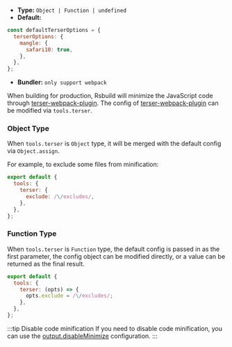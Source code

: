 - **Type:** `Object | Function | undefined`
- **Default:**

```js
const defaultTerserOptions = {
  terserOptions: {
    mangle: {
      safari10: true,
    },
  },
};
```

- **Bundler:** `only support webpack`

When building for production, Rsbuild will minimize the JavaScript code through [terser-webpack-plugin](https://github.com/webpack-contrib/terser-webpack-plugin). The config of [terser-webpack-plugin](https://github.com/webpack-contrib/terser-webpack-plugin) can be modified via `tools.terser`.

### Object Type

When `tools.terser` is `Object` type, it will be merged with the default config via `Object.assign`.

For example, to exclude some files from minification:

```js
export default {
  tools: {
    terser: {
      exclude: /\/excludes/,
    },
  },
};
```

### Function Type

When `tools.terser` is `Function` type, the default config is passed in as the first parameter, the config object can be modified directly, or a value can be returned as the final result.

```js
export default {
  tools: {
    terser: (opts) => {
      opts.exclude = /\/excludes/;
    },
  },
};
```

:::tip Disable code minification
If you need to disable code minification, you can use the [output.disableMinimize](https://rsbuild.dev/config/output/disableminimize) configuration.
:::
